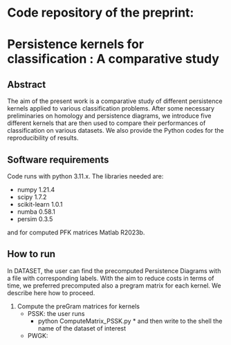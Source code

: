 # Code repository of the preprint:
# Persistence kernels for classification : A comparative study

## **Abstract**

The aim of the present work is a comparative study of different persistence kernels applied to various classification problems. After some necessary preliminaries on homology and persistence diagrams, we introduce five different kernels that are then used to compare their performances of classification on various datasets. We also provide the Python codes for the reproducibility of results.

## **Software requirements**

Code runs with python 3.11.x. The libraries needed are:

- numpy 1.21.4
- scipy 1.7.2
- scikit-learn 1.0.1
- numba 0.58.1
- persim 0.3.5

and for computed PFK matrices Matlab R2023b.

## **How to run**

In DATASET, the user can find the precomputed Persistence Diagrams with a file with corresponding labels. With the aim to reduce costs in terms of time, we preferred precomputed also a pregram matrix for each kernel. We describe here how to proceed.

1. Compute the preGram matrices for kernels
     - PSSK: the user runs
       * python ComputeMatrix_PSSK.py *
       and then write to the shell the name of the dataset of interest
     - PWGK:  
